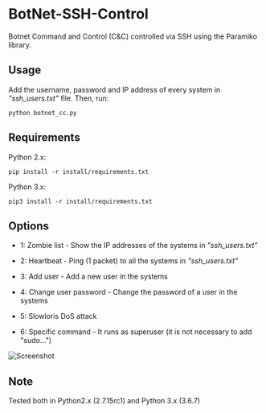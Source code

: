 # BotNet-SSH-Control
Botnet Command and Control (C&amp;C) controlled via SSH using the Paramiko library.

## Usage

Add the username, password and IP address of every system in *"ssh_users.txt"* file. Then, run:

```
python botnet_cc.py
```


## Requirements

Python 2.x:

```
pip install -r install/requirements.txt
```

Python 3.x:

```
pip3 install -r install/requirements.txt
```


## Options

- 1: Zombie list - Show the IP addresses of the systems in *"ssh_users.txt"*

- 2: Heartbeat - Ping (1 packet) to all the systems in *"ssh_users.txt"*

- 3: Add user - Add a new user in the systems

- 4: Change user password - Change the password of a user in the systems

- 5: Slowloris DoS attack 

- 6: Specific command - It runs as superuser (it is not necessary to add "sudo...")


![Screenshot](https://i.imgur.com/VeLzICD.png)



## Note

Tested both in Python2.x (2.7.15rc1) and Python 3.x (3.6.7)
